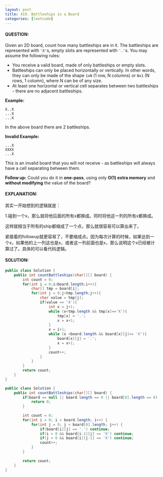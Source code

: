 ```yaml
---
layout: post
title: 419. Battleships in a Board
categories: [leetcode]
---
```


#### QUESTION:

Given an 2D board, count how many battleships are in it. The battleships are represented with `'X'`s, empty slots are represented with `'.'`s. You may assume the following rules:

- You receive a valid board, made of only battleships or empty slots.
- Battleships can only be placed horizontally or vertically. In other words, they can only be made of the shape `1xN` (1 row, N columns) or `Nx1` (N rows, 1 column), where N can be of any size.
- At least one horizontal or vertical cell separates between two battleships - there are no adjacent battleships.

**Example:**

```
X..X
...X
...X

```

In the above board there are 2 battleships.

**Invalid Example:**

```
...X
XXXX
...X

```

This is an invalid board that you will not receive - as battleships will always have a cell separating between them.

**Follow up:**
Could you do it in **one-pass**, using only **O(1) extra memory** and **without modifying** the value of the board?

#### EXPLANATION:

其实一开始想到的逻辑就是：

1.碰到一个x，那么就将他后面的所有x都换成。同时将他这一列的所有x都换成。

这样就相当于所有的ship都缩成了一个点，那么就很容易可以算出来了。

紧接着的followup就更容易了，不要缩成点。因为每次计算的时候，如果达到一个x，如果他的上一列这也是x，或者这一列前面也是x，那么说明这个x已经被计算过了。具体的可以看代码逻辑。

#### SOLUTION:

```JAVA
public class Solution {
    public int countBattleships(char[][] board) {
        int count = 0;
        for(int i = 0;i<board.length;i++){
            char[] tmp = board[i];
            for(int j = 0;j<tmp.length;j++){
                char value = tmp[j];
                if(value == 'X'){
                    int x = j+1;
                    while (x<tmp.length && tmp[x]=='X'){
                        tmp[x] = '.';
                        x = x+1;
                    }
                    x = i+1;
                    while (x <board.length && board[x][j]== 'X'){
                        board[x][j] = '.';
                        x = x+1;
                    }
                    count++;
                }
            }
        }
        return count;
    }
}

public class Solution {
    public int countBattleships(char[][] board) {
        if(board == null || board.length == 0 || board[0].length == 0) {
            return 0;
        }
        
        int count = 0;
        for(int i = 0; i < board.length; i++) {
            for(int j = 0; j < board[0].length; j++) {
                if(board[i][j] == '.') continue;
                if(i > 0 && board[i-1][j] == 'X') continue;
                if(j > 0 && board[i][j-1] == 'X') continue;
                count++;
            }
        }
        
        return count;
    }
}
```

